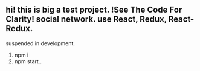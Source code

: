 hi! 
	this is big a test project. !See The Code For Clarity!
  social network. use React, Redux, React-Redux.
----------------------------------------------------------------------------------------------------
suspended in development.
1) npm i
2) npm start..
